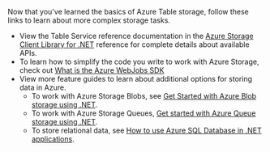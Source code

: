 Now that you've learned the basics of Azure Table storage, follow these links to learn about more complex storage tasks.

- View the Table Service reference documentation in the [Azure Storage Client Library for .NET](http://go.microsoft.com/fwlink/?LinkID=390731) reference for complete details about available APIs.
- To learn how to simplify the code you write to work with Azure Storage, check out [What is the Azure WebJobs SDK](../articles/app-service-web/websites-dotnet-webjobs-sdk.md)
- View more feature guides to learn about additional options for storing data in Azure.
  - To work with Azure Storage Blobs, see [Get Started with Azure Blob storage using .NET](../articles/storage/storage-dotnet-how-to-use-blobs.md).
  - To work with Azure Storage Queues, [Get started with Azure Queue storage using .NET](../articles/storage/storage-dotnet-how-to-use-queues.md).
  - To store relational data, see [How to use Azure SQL Database in .NET applications](../articles/sql-database/sql-database-dotnet-how-to-use.md).
